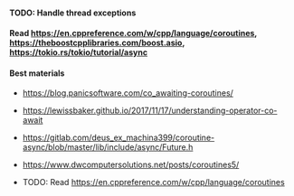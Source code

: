 #### TODO: Handle thread exceptions
#### Read https://en.cppreference.com/w/cpp/language/coroutines, https://theboostcpplibraries.com/boost.asio, https://tokio.rs/tokio/tutorial/async

#### Best materials
- https://blog.panicsoftware.com/co_awaiting-coroutines/
- https://lewissbaker.github.io/2017/11/17/understanding-operator-co-await
- https://gitlab.com/deus_ex_machina399/coroutine-async/blob/master/lib/include/async/Future.h
- https://www.dwcomputersolutions.net/posts/coroutines5/

- TODO: Read https://en.cppreference.com/w/cpp/language/coroutines
